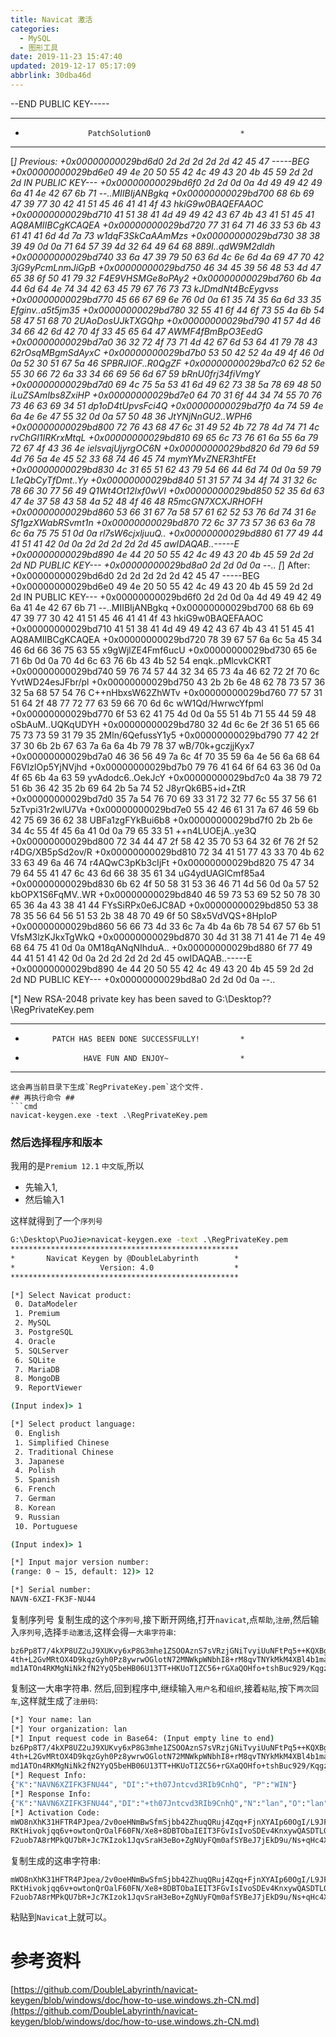 ```yaml
---
title: Navicat 激活
categories: 
  - MySQL
  - 图形工具
date: 2019-11-23 15:47:40
updated: 2019-12-17 05:17:09
abbrlink: 30dba46d
---
```

<div id='my_toc'></div>
<style>.header_1{margin-left: 1em;}.header_2{margin-left: 2em;}.header_3{margin-left: 3em;}.header_4{margin-left: 4em;}.header_5{margin-left: 5em;}.header_6{margin-left: 6em;}</style>
<!--more-->
<script>if (navigator.platform.search('arm')==-1){document.getElementById('my_toc').style.display = 'none';}var e,p = document.getElementsByTagName('p');while (p.length>0) {e = p[0];e.parentElement.removeChild(e);}</script>

<!--end-->
--END PUBLIC KEY-----

*******************************************************
*                   PatchSolution0                    *
*******************************************************
[*] Previous:
+0x00000000029bd6d0                          2d 2d 2d 2d 2d 42 45 47          -----BEG
+0x00000000029bd6e0  49 4e 20 50 55 42 4c 49 43 20 4b 45 59 2d 2d 2d  IN PUBLIC KEY---
+0x00000000029bd6f0  2d 2d 0d 0a 4d 49 49 42 49 6a 41 4e 42 67 6b 71  --..MIIBIjANBgkq
+0x00000000029bd700  68 6b 69 47 39 77 30 42 41 51 45 46 41 41 4f 43  hkiG9w0BAQEFAAOC
+0x00000000029bd710  41 51 38 41 4d 49 49 42 43 67 4b 43 41 51 45 41  AQ8AMIIBCgKCAQEA
+0x00000000029bd720  77 31 64 71 46 33 53 6b 43 61 41 41 6d 4d 7a 73  w1dqF3SkCaAAmMzs
+0x00000000029bd730  38 38 39 49 0d 0a 71 64 57 39 4d 32 64 49 64 68  889I..qdW9M2dIdh
+0x00000000029bd740  33 6a 47 39 79 50 63 6d 4c 6e 6d 4a 69 47 70 42  3jG9yPcmLnmJiGpB
+0x00000000029bd750  46 34 45 39 56 48 53 4d 47 65 38 6f 50 41 79 32  F4E9VHSMGe8oPAy2
+0x00000000029bd760  6b 4a 44 6d 64 4e 74 34 42 63 45 79 67 76 73 73  kJDmdNt4BcEygvss
+0x00000000029bd770  45 66 67 69 6e 76 0d 0a 61 35 74 35 6a 6d 33 35  Efginv..a5t5jm35
+0x00000000029bd780  32 55 41 6f 44 6f 73 55 4a 6b 54 58 47 51 68 70  2UAoDosUJkTXGQhp
+0x00000000029bd790  41 57 4d 46 34 66 42 6d 42 70 4f 33 45 65 64 47  AWMF4fBmBpO3EedG
+0x00000000029bd7a0  36 32 72 4f 73 71 4d 42 67 6d 53 64 41 79 78 43  62rOsqMBgmSdAyxC
+0x00000000029bd7b0  53 50 42 52 4a 49 4f 46 0d 0a 52 30 51 67 5a 46  SPBRJIOF..R0QgZF
+0x00000000029bd7c0  62 52 6e 55 30 66 72 6a 33 34 66 69 56 6d 67 59  bRnU0frj34fiVmgY
+0x00000000029bd7d0  69 4c 75 5a 53 41 6d 49 62 73 38 5a 78 69 48 50  iLuZSAmIbs8ZxiHP
+0x00000000029bd7e0  64 70 31 6f 44 34 74 55 70 76 73 46 63 69 34 51  dp1oD4tUpvsFci4Q
+0x00000000029bd7f0  4a 74 59 4e 6a 4e 6e 47 55 32 0d 0a 57 50 48 36  JtYNjNnGU2..WPH6
+0x00000000029bd800  72 76 43 68 47 6c 31 49 52 4b 72 78 4d 74 71 4c  rvChGl1IRKrxMtqL
+0x00000000029bd810  69 65 6c 73 76 61 6a 55 6a 79 72 67 4f 43 36 4e  ielsvajUjyrgOC6N
+0x00000000029bd820  6d 79 6d 59 4d 76 5a 4e 45 52 33 68 74 46 45 74  mymYMvZNER3htFEt
+0x00000000029bd830  4c 31 65 51 62 43 79 54 66 44 6d 74 0d 0a 59 79  L1eQbCyTfDmt..Yy
+0x00000000029bd840  51 31 57 74 34 4f 74 31 32 6c 78 66 30 77 56 49  Q1Wt4Ot12lxf0wVI
+0x00000000029bd850  52 35 6d 63 47 4e 37 58 43 58 4a 52 48 4f 46 48  R5mcGN7XCXJRHOFH
+0x00000000029bd860  53 66 31 67 7a 58 57 61 62 52 53 76 6d 74 31 6e  Sf1gzXWabRSvmt1n
+0x00000000029bd870  72 6c 37 73 57 36 63 6a 78 6c 6a 75 75 51 0d 0a  rl7sW6cjxljuuQ..
+0x00000000029bd880  61 77 49 44 41 51 41 42 0d 0a 2d 2d 2d 2d 2d 45  awIDAQAB..-----E
+0x00000000029bd890  4e 44 20 50 55 42 4c 49 43 20 4b 45 59 2d 2d 2d  ND PUBLIC KEY---
+0x00000000029bd8a0  2d 2d 0d 0a                                      --..
[*] After:
+0x00000000029bd6d0                          2d 2d 2d 2d 2d 42 45 47          -----BEG
+0x00000000029bd6e0  49 4e 20 50 55 42 4c 49 43 20 4b 45 59 2d 2d 2d  IN PUBLIC KEY---
+0x00000000029bd6f0  2d 2d 0d 0a 4d 49 49 42 49 6a 41 4e 42 67 6b 71  --..MIIBIjANBgkq
+0x00000000029bd700  68 6b 69 47 39 77 30 42 41 51 45 46 41 41 4f 43  hkiG9w0BAQEFAAOC
+0x00000000029bd710  41 51 38 41 4d 49 49 42 43 67 4b 43 41 51 45 41  AQ8AMIIBCgKCAQEA
+0x00000000029bd720  78 39 67 57 6a 6c 5a 45 34 46 6d 66 36 75 63 55  x9gWjlZE4Fmf6ucU
+0x00000000029bd730  65 6e 71 6b 0d 0a 70 4d 6c 63 76 6b 43 4b 52 54  enqk..pMlcvkCKRT
+0x00000000029bd740  59 76 74 57 44 32 34 65 73 4a 46 62 72 2f 70 6c  YvtWD24esJFbr/pl
+0x00000000029bd750  43 2b 2b 6e 48 62 78 73 57 36 32 5a 68 57 54 76  C++nHbxsW62ZhWTv
+0x00000000029bd760  77 57 31 51 64 2f 48 77 72 77 63 59 66 70 6d 6c  wW1Qd/HwrwcYfpml
+0x00000000029bd770  6f 53 62 41 75 4d 0d 0a 55 51 4b 71 55 44 59 48  oSbAuM..UQKqUDYH
+0x00000000029bd780  32 4d 6c 6e 2f 36 51 65 66 75 73 73 59 31 79 35  2Mln/6QefussY1y5
+0x00000000029bd790  77 42 2f 37 30 6b 2b 67 63 7a 6a 6a 4b 79 78 37  wB/70k+gczjjKyx7
+0x00000000029bd7a0  46 36 56 49 7a 6c 4f 70 35 59 6a 4e 56 6a 68 64  F6VIzlOp5YjNVjhd
+0x00000000029bd7b0  79 76 41 64 6f 64 63 36 0d 0a 4f 65 6b 4a 63 59  yvAdodc6..OekJcY
+0x00000000029bd7c0  4a 38 79 72 51 6b 36 42 35 2b 69 64 2b 5a 74 52  J8yrQk6B5+id+ZtR
+0x00000000029bd7d0  35 7a 54 76 70 69 33 31 72 32 77 6c 55 37 56 61  5zTvpi31r2wlU7Va
+0x00000000029bd7e0  55 42 46 61 31 7a 67 46 59 6b 42 75 69 36 62 38  UBFa1zgFYkBui6b8
+0x00000000029bd7f0  2b 2b 6e 34 4c 55 4f 45 6a 41 0d 0a 79 65 33 51  ++n4LUOEjA..ye3Q
+0x00000000029bd800  72 34 44 47 2f 58 42 35 70 53 64 32 6f 76 2f 52  r4DG/XB5pSd2ov/R
+0x00000000029bd810  72 34 41 51 77 43 33 70 4b 62 33 63 49 6a 46 74  r4AQwC3pKb3cIjFt
+0x00000000029bd820  75 47 34 79 64 55 41 47 6c 43 6d 66 38 35 61 34  uG4ydUAGlCmf85a4
+0x00000000029bd830  6b 62 4f 50 58 31 53 36 46 71 4d 56 0d 0a 57 52  kbOPX1S6FqMV..WR
+0x00000000029bd840  46 59 73 53 69 52 50 78 30 65 36 4a 43 38 41 44  FYsSiRPx0e6JC8AD
+0x00000000029bd850  53 38 78 35 56 64 56 51 53 2b 38 48 70 49 6f 50  S8x5VdVQS+8HpIoP
+0x00000000029bd860  56 66 73 4d 33 6c 7a 4b 4a 6b 78 54 67 57 6b 51  VfsM3lzKJkxTgWkQ
+0x00000000029bd870  30 4d 31 38 71 41 4e 71 4e 49 68 64 75 41 0d 0a  0M18qANqNIhduA..
+0x00000000029bd880  6f 77 49 44 41 51 41 42 0d 0a 2d 2d 2d 2d 2d 45  owIDAQAB..-----E
+0x00000000029bd890  4e 44 20 50 55 42 4c 49 43 20 4b 45 59 2d 2d 2d  ND PUBLIC KEY---
+0x00000000029bd8a0  2d 2d 0d 0a                                      --..

[*] New RSA-2048 private key has been saved to
G:\Desktop\??\RegPrivateKey.pem

*******************************************************
*           PATCH HAS BEEN DONE SUCCESSFULLY!         *
*                  HAVE FUN AND ENJOY~                *
*******************************************************
```
这会再当前目录下生成`RegPrivateKey.pem`这个文件.
## 再执行命令 ##
```cmd
navicat-keygen.exe -text .\RegPrivateKey.pem
```
### 然后选择程序和版本 ###
我用的是`Premium 12.1` `中文版`,所以
- 先输入1,
- 然后输入1

这样就得到了一个`序列号`
```cmd
G:\Desktop\PuoJie>navicat-keygen.exe -text .\RegPrivateKey.pem
***************************************************
*       Navicat Keygen by @DoubleLabyrinth        *
*                   Version: 4.0                  *
***************************************************

[*] Select Navicat product:
 0. DataModeler
 1. Premium
 2. MySQL
 3. PostgreSQL
 4. Oracle
 5. SQLServer
 6. SQLite
 7. MariaDB
 8. MongoDB
 9. ReportViewer

(Input index)> 1

[*] Select product language:
 0. English
 1. Simplified Chinese
 2. Traditional Chinese
 3. Japanese
 4. Polish
 5. Spanish
 6. French
 7. German
 8. Korean
 9. Russian
 10. Portuguese

(Input index)> 1

[*] Input major version number:
(range: 0 ~ 15, default: 12)> 12

[*] Serial number:
NAVN-6XZI-FK3F-NU44
```
复制序列号 
复制生成的这个`序列号`,接下断开网络,打开`navicat`,点`帮助`,`注册`,然后输入`序列号`,选择`手动激活`,这样会得`一大串字符串`:
```
bz6Pp8T7/4kXP8UZ2uJ9XUKvy6xP8G3mhe1ZSOOAznS7sVRzjGNiTvyiUuNFtPq5++KQXBgtpT62pKEU8SzKwtPfpwfpE2Gck5GW8IkY7v025AIvAE0kgk6c
4th+L2GvMRtOX4D9kqzGyh0Pz8ywrwOGlotN72MNWkpWNbhI8+rM8qvTNYkMkM4XBl4b1marLMIsKFDWZSb0tZ5yoWTiqBa3qWyM/ewHeY3TW4hxXLHqK3+H
md1ATOn4RKMgNiNk2fN2YyQ5beHB06U13TT+HKUoTIZC56+rGXaQOHfo+tshBuc929/KqgzsiGY9dkupJ2PIgdUwh8pw0oxEXCNyug==
```
复制这一大串字符串.
然后,回到程序中,继续输入`用户名`和`组织`,接着`粘贴`,按下`两次回车`,这样就生成了`注册码`:
```cmd
[*] Your name: lan
[*] Your organization: lan
[*] Input request code in Base64: (Input empty line to end)
bz6Pp8T7/4kXP8UZ2uJ9XUKvy6xP8G3mhe1ZSOOAznS7sVRzjGNiTvyiUuNFtPq5++KQXBgtpT62pKEU8SzKwtPfpwfpE2Gck5GW8IkY7v025AIvAE0kgk6c
4th+L2GvMRtOX4D9kqzGyh0Pz8ywrwOGlotN72MNWkpWNbhI8+rM8qvTNYkMkM4XBl4b1marLMIsKFDWZSb0tZ5yoWTiqBa3qWyM/ewHeY3TW4hxXLHqK3+H
md1ATOn4RKMgNiNk2fN2YyQ5beHB06U13TT+HKUoTIZC56+rGXaQOHfo+tshBuc929/KqgzsiGY9dkupJ2PIgdUwh8pw0oxEXCNyug==
[*] Request Info:
{"K":"NAVN6XZIFK3FNU44", "DI":"+th07Jntcvd3RIb9CnhQ", "P":"WIN"}
[*] Response Info:
{"K":"NAVN6XZIFK3FNU44","DI":"+th07Jntcvd3RIb9CnhQ","N":"lan","O":"lan","T":1574497681}
[*] Activation Code:
mWO8nXhK31HFTR4PJpea/2v0oeHNmBwSfmSjbb42ZhuqQRuj4Zqq+FjnXYAIp60OgI/L9JFUjrEb6u7AXFarVDJzVLYiGPIacD0uUVG+azHE86FKh4VyekxO
RKtHivokjqq6v+owtonQrOalF60FN/Xe8+8DBTObaIEIT3FGvIsIvoSDEv4KnxywQASDTL0c0L23rukCtbSngJ47CoAtYOejBWgFsbH+ATAPPyJZqxkRp8C7
F2uob7A8rMPkQU7bR+Jc7KIzok1JqvSraH3eBo+ZgNUyFQm0afSYBeJ7jEkD9u/Ns+qHc4X197y4L7XHi3gybdBPc+hvU91WmzHSKA==
```
复制生成的这串字符串:
```
mWO8nXhK31HFTR4PJpea/2v0oeHNmBwSfmSjbb42ZhuqQRuj4Zqq+FjnXYAIp60OgI/L9JFUjrEb6u7AXFarVDJzVLYiGPIacD0uUVG+azHE86FKh4VyekxO
RKtHivokjqq6v+owtonQrOalF60FN/Xe8+8DBTObaIEIT3FGvIsIvoSDEv4KnxywQASDTL0c0L23rukCtbSngJ47CoAtYOejBWgFsbH+ATAPPyJZqxkRp8C7
F2uob7A8rMPkQU7bR+Jc7KIzok1JqvSraH3eBo+ZgNUyFQm0afSYBeJ7jEkD9u/Ns+qHc4X197y4L7XHi3gybdBPc+hvU91WmzHSKA==
```
粘贴到`Navicat`上就可以。
# 参考资料 #
[https://github.com/DoubleLabyrinth/navicat-keygen/blob/windows/doc/how-to-use.windows.zh-CN.md](https://github.com/DoubleLabyrinth/navicat-keygen/blob/windows/doc/how-to-use.windows.zh-CN.md)
